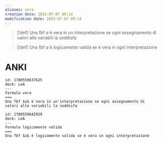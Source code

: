 ```yaml
---
aliases: vera
creation date: 2023-07-07 09:14
modification date: 2023-07-07 09:14
---
```



> [!def]
>Una fbf $a$ è vera in un interpretazione se ogni assegnamento di valori alle variabili la soddisfa

>[!def]
>Una fbf $a$ è logicamente valida se è vera in ogni interpretazione

# ANKI

```anki
id: 1700559637625
deck: LeA
---
Formula vera
===
Una fbf $a$ è vera in un'interpretazione se ogni assegnamento di valori alle variabili la soddisfa
```


```anki
id: 1700559642929
deck: LeA
---
Formula logicamente valida
===
Una fbf $a$ è logicamente valida se è vera in ogni interpretazione
```
